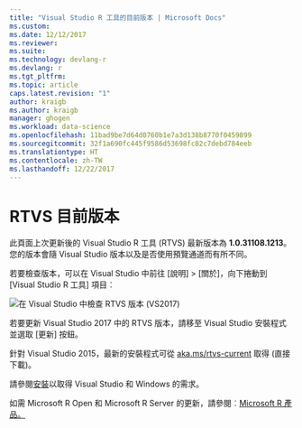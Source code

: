```yaml
---
title: "Visual Studio R 工具的目前版本 | Microsoft Docs"
ms.custom: 
ms.date: 12/12/2017
ms.reviewer: 
ms.suite: 
ms.technology: devlang-r
ms.devlang: r
ms.tgt_pltfrm: 
ms.topic: article
caps.latest.revision: "1"
author: kraigb
ms.author: kraigb
manager: ghogen
ms.workload: data-science
ms.openlocfilehash: 11bad9be7d64d0760b1e7a3d138b8770f0459899
ms.sourcegitcommit: 32f1a690fc445f9586d53698fc82c7debd784eeb
ms.translationtype: HT
ms.contentlocale: zh-TW
ms.lasthandoff: 12/22/2017
---
```

# <a name="rtvs-current-version"></a>RTVS 目前版本

此頁面上次更新後的 Visual Studio R 工具 (RTVS) 最新版本為 **1.0.31108.1213**。 您的版本會隨 Visual Studio 版本以及是否使用預覽通道而有所不同。

若要檢查版本，可以在 Visual Studio 中前往 [說明] > [關於]，向下捲動到 [Visual Studio R 工具] 項目︰

![在 Visual Studio 中檢查 RTVS 版本 (VS2017)](media/current-version.png)

若要更新 Visual Studio 2017 中的 RTVS 版本，請移至 Visual Studio 安裝程式並選取 [更新] 按鈕。

針對 Visual Studio 2015，最新的安裝程式可從 [aka.ms/rtvs-current](https://aka.ms/rtvs-current) 取得 (直接下載)。

請參閱[安裝](installation.md)以取得 Visual Studio 和 Windows 的需求。

如需 Microsoft R Open 和 Microsoft R Server 的更新，請參閱︰[Microsoft R 產品。](http://aka.ms/rtvs-msft-r)